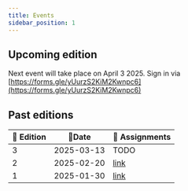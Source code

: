 ```yaml
---
title: Events
sidebar_position: 1
---
```


## Upcoming edition

Next event will take place on April 3 2025. Sign in via [https://forms.gle/yUurzS2KiM2Kwnpc6](https://forms.gle/yUurzS2KiM2Kwnpc6)

## Past editions

| 🔢 Edition  | 📅Date       | 📓 Assignments        |
|-------------|--------------|-----------------------|
| 3           | 2025-03-13   | TODO |
| 2           | 2025-02-20   | [link](https://docs.google.com/spreadsheets/d/1-EW_EYPM6Oe-DWj6XPZbGs8MQL8_2hFLEnYhjK1ZmhQ) |
| 1           | 2025-01-30   | [link](https://docs.google.com/spreadsheets/d/1DI3-vBOaf1ulxmLi0rfE9QpPhVCZiYmKzA7wom8cyKA) |



